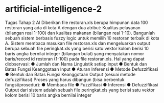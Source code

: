 # artificial-intelligence-2
Tugas Tahap 2 AI
Diberikan file restoran.xls berupa himpunan data 100 restoran yang ada di kota A dengan dua atribut: Kualitas pelayanan (bilangan real 1-100) dan kualitas makanan (bilangan real 1-10). Bangunlah sebuah sistem berbasis fuzzy logic untuk memilih 10 restoran terbaik di kota A. Sistem membaca masukan file restoran.xls dan mengeluarkan output berupa sebuah file peringkat.xls yang berisi satu vektor kolom berisi 10 baris angka bernilai integer (bilangan bulat) yang menyatakan nomor baris/record id restoran (1-100) pada file restoran.xls.
Hal yang dapat diobservasi:
● Jumlah dan Nama Linguistik setiap input
● Bentuk dan Batas Fungsi Keanggotaan Input
● Aturan Inferensi
● Metode Defuzzifikasi
● Bentuk dan Batas Fungsi Keanggotaan Output (sesuai metode defuzzifikasi)
Proses yang harus dibangun (bisa berbentuk fungsi/prosedur):
● Membaca file
● Fuzzifikasi
● Inferensi
● Defuzzifikasi
Output dari sistem adalah sebuah file peringkat.xls yang berisi satu vektor kolom berisi 10 baris angka bernilai integer
